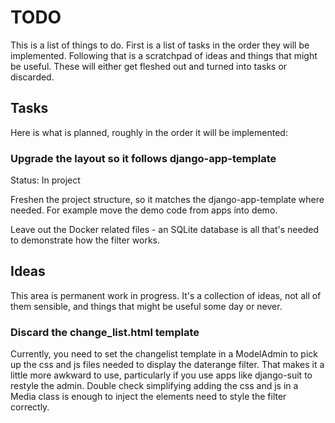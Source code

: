 # TODO

This is a list of things to do. First is a list of tasks in the order they 
will be implemented. Following that is a scratchpad of ideas and things that
might be useful. These will either get fleshed out and turned into tasks or 
discarded.

## Tasks

Here is what is planned, roughly in the order it will be implemented:

### Upgrade the layout so it follows django-app-template

Status: In project

Freshen the project structure, so it matches the django-app-template where 
needed. For example move the demo code from apps into demo.

Leave out the Docker related files - an SQLite database is all that's needed
to demonstrate how the filter works.

## Ideas

This area is permanent work in progress. It's a collection of ideas, not all of 
them sensible, and things that might be useful some day or never.

### Discard the change_list.html template

Currently, you need to set the changelist template in a ModelAdmin to pick up 
the css and js files needed to display the daterange filter. That makes it a 
little more awkward to use, particularly if you use apps like django-suit to 
restyle the admin. Double check simplifying adding the css and js in a Media
class is enough to inject the elements need to style the filter correctly.
